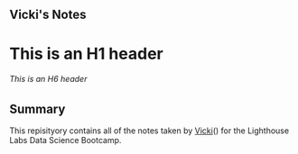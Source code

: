## Vicki's Notes
# This is an H1 header
###### This is an H6 header

## Summary
This repisityory contains all of the notes taken by [Vicki](https://github.com/vicki928/lighthouse-data-notes.git)() for the Lighthouse Labs Data Science Bootcamp.

